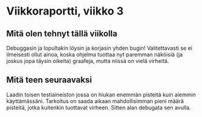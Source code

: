 # Viikkoraportti, viikko 3
## Mitä olen tehnyt tällä viikolla

Debuggasin ja lopultakin löysin ja korjasin yhden bugin! Valitettavasti se ei ilmeisesti ollut ainoa, koska ohjelma tuottaa nyt paremman näköisiä (ja joskus jopa täysin oikeita) graafeja, mutta niissä on vielä virheitä.


## Mitä teen seuraavaksi

Laadin toisen testiaineiston jossa on hiukan enemmän pisteitä kuin aiemmin käyttämässäni. Tarkoitus on saada aikaan mahdollisimman pieni määrä pisteitä, jotka kuitenkin tuottavat virheen. Sitten alan debugata sen avulla.
